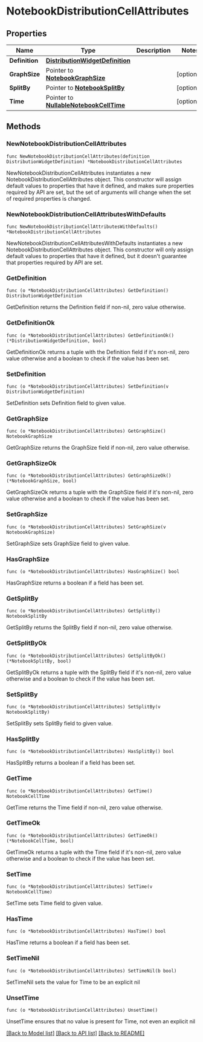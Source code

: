 # NotebookDistributionCellAttributes

## Properties

| Name           | Type                                                                | Description | Notes      |
| -------------- | ------------------------------------------------------------------- | ----------- | ---------- |
| **Definition** | [**DistributionWidgetDefinition**](DistributionWidgetDefinition.md) |             |
| **GraphSize**  | Pointer to [**NotebookGraphSize**](NotebookGraphSize.md)            |             | [optional] |
| **SplitBy**    | Pointer to [**NotebookSplitBy**](NotebookSplitBy.md)                |             | [optional] |
| **Time**       | Pointer to [**NullableNotebookCellTime**](NotebookCellTime.md)      |             | [optional] |

## Methods

### NewNotebookDistributionCellAttributes

`func NewNotebookDistributionCellAttributes(definition DistributionWidgetDefinition) *NotebookDistributionCellAttributes`

NewNotebookDistributionCellAttributes instantiates a new NotebookDistributionCellAttributes object.
This constructor will assign default values to properties that have it defined,
and makes sure properties required by API are set, but the set of arguments
will change when the set of required properties is changed.

### NewNotebookDistributionCellAttributesWithDefaults

`func NewNotebookDistributionCellAttributesWithDefaults() *NotebookDistributionCellAttributes`

NewNotebookDistributionCellAttributesWithDefaults instantiates a new NotebookDistributionCellAttributes object.
This constructor will only assign default values to properties that have it defined,
but it doesn't guarantee that properties required by API are set.

### GetDefinition

`func (o *NotebookDistributionCellAttributes) GetDefinition() DistributionWidgetDefinition`

GetDefinition returns the Definition field if non-nil, zero value otherwise.

### GetDefinitionOk

`func (o *NotebookDistributionCellAttributes) GetDefinitionOk() (*DistributionWidgetDefinition, bool)`

GetDefinitionOk returns a tuple with the Definition field if it's non-nil, zero value otherwise
and a boolean to check if the value has been set.

### SetDefinition

`func (o *NotebookDistributionCellAttributes) SetDefinition(v DistributionWidgetDefinition)`

SetDefinition sets Definition field to given value.

### GetGraphSize

`func (o *NotebookDistributionCellAttributes) GetGraphSize() NotebookGraphSize`

GetGraphSize returns the GraphSize field if non-nil, zero value otherwise.

### GetGraphSizeOk

`func (o *NotebookDistributionCellAttributes) GetGraphSizeOk() (*NotebookGraphSize, bool)`

GetGraphSizeOk returns a tuple with the GraphSize field if it's non-nil, zero value otherwise
and a boolean to check if the value has been set.

### SetGraphSize

`func (o *NotebookDistributionCellAttributes) SetGraphSize(v NotebookGraphSize)`

SetGraphSize sets GraphSize field to given value.

### HasGraphSize

`func (o *NotebookDistributionCellAttributes) HasGraphSize() bool`

HasGraphSize returns a boolean if a field has been set.

### GetSplitBy

`func (o *NotebookDistributionCellAttributes) GetSplitBy() NotebookSplitBy`

GetSplitBy returns the SplitBy field if non-nil, zero value otherwise.

### GetSplitByOk

`func (o *NotebookDistributionCellAttributes) GetSplitByOk() (*NotebookSplitBy, bool)`

GetSplitByOk returns a tuple with the SplitBy field if it's non-nil, zero value otherwise
and a boolean to check if the value has been set.

### SetSplitBy

`func (o *NotebookDistributionCellAttributes) SetSplitBy(v NotebookSplitBy)`

SetSplitBy sets SplitBy field to given value.

### HasSplitBy

`func (o *NotebookDistributionCellAttributes) HasSplitBy() bool`

HasSplitBy returns a boolean if a field has been set.

### GetTime

`func (o *NotebookDistributionCellAttributes) GetTime() NotebookCellTime`

GetTime returns the Time field if non-nil, zero value otherwise.

### GetTimeOk

`func (o *NotebookDistributionCellAttributes) GetTimeOk() (*NotebookCellTime, bool)`

GetTimeOk returns a tuple with the Time field if it's non-nil, zero value otherwise
and a boolean to check if the value has been set.

### SetTime

`func (o *NotebookDistributionCellAttributes) SetTime(v NotebookCellTime)`

SetTime sets Time field to given value.

### HasTime

`func (o *NotebookDistributionCellAttributes) HasTime() bool`

HasTime returns a boolean if a field has been set.

### SetTimeNil

`func (o *NotebookDistributionCellAttributes) SetTimeNil(b bool)`

SetTimeNil sets the value for Time to be an explicit nil

### UnsetTime

`func (o *NotebookDistributionCellAttributes) UnsetTime()`

UnsetTime ensures that no value is present for Time, not even an explicit nil

[[Back to Model list]](../README.md#documentation-for-models) [[Back to API list]](../README.md#documentation-for-api-endpoints) [[Back to README]](../README.md)
